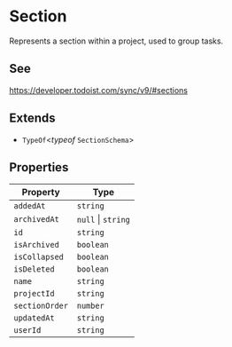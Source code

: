 # Section

Represents a section within a project, used to group tasks.

## See

https://developer.todoist.com/sync/v9/#sections

## Extends

- `TypeOf`\<*typeof* `SectionSchema`\>

## Properties

| Property | Type |
| ------ | ------ |
| <a id="addedat"></a> `addedAt` | `string` |
| <a id="archivedat"></a> `archivedAt` | `null` \| `string` |
| <a id="id"></a> `id` | `string` |
| <a id="isarchived"></a> `isArchived` | `boolean` |
| <a id="iscollapsed"></a> `isCollapsed` | `boolean` |
| <a id="isdeleted"></a> `isDeleted` | `boolean` |
| <a id="name"></a> `name` | `string` |
| <a id="projectid"></a> `projectId` | `string` |
| <a id="sectionorder"></a> `sectionOrder` | `number` |
| <a id="updatedat"></a> `updatedAt` | `string` |
| <a id="userid"></a> `userId` | `string` |

